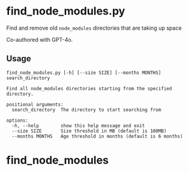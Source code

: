 # find_node_modules.py

Find and remove old `node_modules` directories that are taking up space

Co-authored with GPT-4o.


## Usage

```
find_node_modules.py [-h] [--size SIZE] [--months MONTHS] search_directory

Find all node_modules directories starting from the specified directory.

positional arguments:
  search_directory  The directory to start searching from

options:
  -h, --help        show this help message and exit
  --size SIZE       Size threshold in MB (default is 100MB)
  --months MONTHS   Age threshold in months (default is 6 months)
```
# find_node_modules

